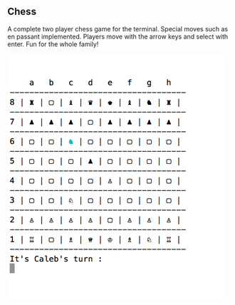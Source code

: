 ## Chess

A complete two player chess game for the terminal. Special moves such as en passant implemented.
Players move with the arrow keys and select with enter. Fun for the whole family!

![chess](https://github.com/calebomusic/chess/blob/master/screenshots/It's%20Caleb's%20Turn.png)

